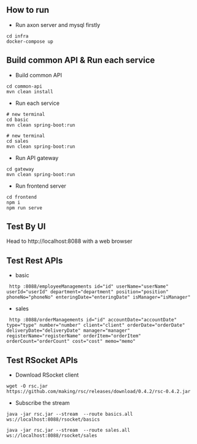 ## How to run

- Run axon server and mysql firstly

```
cd infra
docker-compose up
```

## Build common API & Run each service

- Build common API
```
cd common-api
mvn clean install
```

- Run each service
```
# new terminal
cd basic
mvn clean spring-boot:run

# new terminal
cd sales
mvn clean spring-boot:run

```

- Run API gateway
```
cd gateway
mvn clean spring-boot:run
```

- Run frontend server
```
cd frontend
npm i
npm run serve

```

## Test By UI
Head to http://localhost:8088 with a web browser

## Test Rest APIs
- basic
```
 http :8088/employeeManagements id="id" userName="userName" userId="userId" department="department" position="position" phoneNo="phoneNo" enteringDate="enteringDate" isManager="isManager" 
```
- sales
```
 http :8088/orderManagements id="id" accountDate="accountDate" type="type" number="number" client="client" orderDate="orderDate" deliveryDate="deliveryDate" manager="manager" registerName="registerName" orderItem="orderItem" orderCount="orderCount" cost="cost" memo="memo" 
```

## Test RSocket APIs

- Download RSocket client
```
wget -O rsc.jar https://github.com/making/rsc/releases/download/0.4.2/rsc-0.4.2.jar
```
- Subscribe the stream
```
java -jar rsc.jar --stream  --route basics.all ws://localhost:8088/rsocket/basics

java -jar rsc.jar --stream  --route sales.all ws://localhost:8088/rsocket/sales

```
